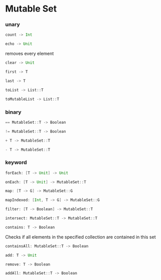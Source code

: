 # Mutable Set

### unary
```Scala
count -> Int
```
```Scala
echo -> Unit
```
removes every element
```Scala
clear -> Unit
```
```Scala
first -> T
```
```Scala
last -> T
```
```Scala
toList -> List::T
```
```Scala
toMutableList -> List::T
```
### binary
```Scala
== MutableSet::T -> Boolean
```
```Scala
!= MutableSet::T -> Boolean
```
```Scala
+ T -> MutableSet::T
```
```Scala
- T -> MutableSet::T
```
### keyword
```Scala
forEach: [T -> Unit] -> Unit
```
```Scala
onEach: [T -> Unit] -> MutableSet::T
```
```Scala
map: [T -> G] -> MutableSet::G
```
```Scala
mapIndexed: [Int, T -> G] -> MutableSet::G
```
```Scala
filter: [T -> Boolean] -> MutableSet::T
```
```Scala
intersect: MutableSet::T -> MutableSet::T
```
```Scala
contains: T -> Boolean
```
Checks if all elements in the specified collection are contained in this set
```Scala
containsAll: MutableSet::T -> Boolean
```
```Scala
add: T -> Unit
```
```Scala
remove: T -> Boolean
```
```Scala
addAll: MutableSet::T -> Boolean
```
